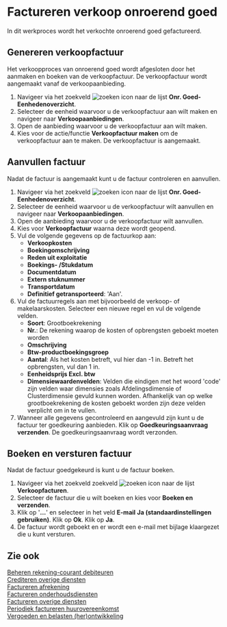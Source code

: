 # Factureren verkoop onroerend goed

In dit werkproces wordt het verkochte onroerend goed gefactureerd.

## Genereren verkoopfactuur

Het verkoopproces van onroerend goed wordt afgesloten door het aanmaken en boeken van de verkoopfactuur. De verkoopfactuur wordt aangemaakt vanaf de verkoopaanbieding. 

1. Navigeer via het zoekveld ![zoeken icon](/assets/images/zoeken.png "zoeken icon") naar de lijst **Onr. Goed-Eenhedenoverzicht**. 
2. Selecteer de eenheid waarvoor u de verkoopfactuur aan wilt maken en navigeer naar **Verkoopaanbiedingen**. 
3. Open de aanbieding waarvoor u de verkoopfactuur aan wilt maken. 
4. Kies voor de actie/functie **Verkoopfactuur maken** om de verkoopfactuur aan te maken. De verkoopfactuur is aangemaakt. 

## Aanvullen factuur 

Nadat de factuur is aangemaakt kunt u de factuur controleren en aanvullen. 

1. Navigeer via het zoekveld ![zoeken icon](/assets/images/zoeken.png "zoeken icon") naar de lijst **Onr. Goed-Eenhedenoverzicht**. 
2. Selecteer de eenheid waarvoor u de verkoopfactuur wilt aanvullen en navigeer naar **Verkoopaanbiedingen**. 
3. Open de aanbieding waarvoor u de verkoopfactuur wilt aanvullen.
4. Kies voor **Verkoopfactuur** waarna deze wordt geopend. 
5. Vul de volgende gegevens op de factuurkop aan:
	- **Verkoopkosten**
	- **Boekingomschrijving**
	- **Reden uit exploitatie**
	- **Boekings- /Stukdatum**
	- **Documentdatum**
	- **Extern stuknummer**
	- **Transportdatum**
	- **Definitief getransporteerd**: 'Aan'. 
6. Vul de factuurregels aan met bijvoorbeeld de verkoop- of makelaarskosten. Selecteer een nieuwe regel en vul de volgende velden. 
	- **Soort**: Grootboekrekening
	- **Nr.**: De rekening waarop de kosten of opbrengsten geboekt moeten worden
	- **Omschrijving**
	- **Btw-productboekingsgroep**
	- **Aantal**: Als het kosten betreft, vul hier dan -1 in. Betreft het opbrengsten, vul dan 1 in.
	- **Eenheidsprijs Excl. btw**
	- **Dimensiewaardenvelden**: Velden die eindigen met het woord 'code' zijn velden waar dimensies zoals Afdelingsdimensie of Clusterdimensie gevuld kunnen worden. Afhankelijk van op welke grootboekrekening de kosten geboekt worden zijn deze velden verplicht om in te vullen.  
7. Wanneer alle gegevens gecontroleerd en aangevuld zijn kunt u de factuur ter goedkeuring aanbieden. Klik op **Goedkeuringsaanvraag verzenden**. De goedkeuringsaanvraag wordt verzonden. 

## Boeken en versturen factuur 

Nadat de factuur goedgekeurd is kunt u de factuur boeken. 
1. Navigeer via het zoekveld zoekveld ![zoeken icon](/assets/images/zoeken.png "zoeken icon") naar de lijst **Verkoopfacturen**. 
2. Selecteer de factuur die u wilt boeken en kies voor **Boeken en verzenden**. 
2. Klik op '**...**' en selecteer in het veld **E-mail** **Ja (standaardinstellingen gebruiken)**. Klik op **Ok**. Klik op **Ja**. 
3. De factuur wordt geboekt en er wordt een e-mail met bijlage klaargezet die u kunt versturen. 

## Zie ook

[Beheren rekening-courant debiteuren](../beheren-rekening-courant-debiteuren/)  
[Crediteren overige diensten](../crediteren-overige-diensten/)  
[Factureren afrekening](../factureren-afrekening/)  
[Factureren onderhoudsdiensten](../factureren-onderhoudsdiensten/)  
[Factureren overige diensten](../factureren-overige-diensten/)  
[Periodiek factureren huurovereenkomst](../periodiek-factureren-huurovereenkomst/)  
[Vergoeden en belasten (her)ontwikkeling](../vergoeden-en-belasten-(her)ontwikkeling/)  

